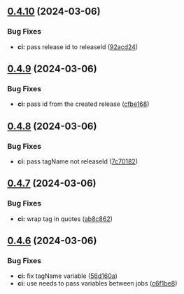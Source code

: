 ## [0.4.10](https://github.com/izyuumi/LAME/compare/v0.4.9...v0.4.10) (2024-03-06)


### Bug Fixes

* **ci:** pass release id to releaseId ([92acd24](https://github.com/izyuumi/LAME/commit/92acd248509ef5149c62da17d51f5be139c16012))



## [0.4.9](https://github.com/izyuumi/LAME/compare/v0.4.8...v0.4.9) (2024-03-06)


### Bug Fixes

* **ci:** pass id from the created release ([cfbe168](https://github.com/izyuumi/LAME/commit/cfbe1689f67f5865d56eb6a9fb5d4b1f73d8c1df))



## [0.4.8](https://github.com/izyuumi/LAME/compare/v0.4.7...v0.4.8) (2024-03-06)


### Bug Fixes

* **ci:** pass tagName not releaseId ([7c70182](https://github.com/izyuumi/LAME/commit/7c701823e1e35c58efcd44c55e9d9e31f7c9d358))



## [0.4.7](https://github.com/izyuumi/LAME/compare/v0.4.6...v0.4.7) (2024-03-06)


### Bug Fixes

* **ci:** wrap tag in quotes ([ab8c862](https://github.com/izyuumi/LAME/commit/ab8c862edc3be51e9adc9602297c69cde70a94e8))



## [0.4.6](https://github.com/izyuumi/LAME/compare/v0.4.5...v0.4.6) (2024-03-06)


### Bug Fixes

* **ci:** fix tagName variable ([56d160a](https://github.com/izyuumi/LAME/commit/56d160a4870762acf45a78bdcd22fda50f650123))
* **ci:** use needs to pass variables between jobs ([c6f1be8](https://github.com/izyuumi/LAME/commit/c6f1be840aca25f9135bd284a10db5e14848da63))



